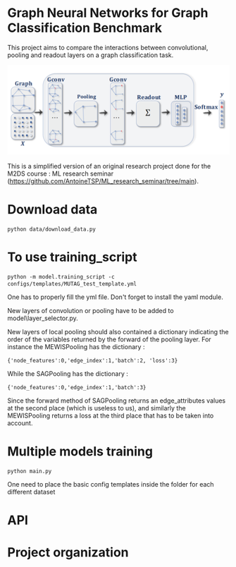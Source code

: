# Graph Neural Networks for Graph Classification Benchmark

This project aims to compare the interactions between convolutional, pooling and readout layers on a graph classification task.

![plot](./images/standard_archi.png)

This is a simplified version of an original research project done for the M2DS course : ML research seminar (https://github.com/AntoineTSP/ML_research_seminar/tree/main).

# Download data

```
python data/download_data.py 
```

# To use training_script

```
python -m model.training_script -c configs/templates/MUTAG_test_template.yml
```

One has to properly fill the yml file. Don't forget to install the yaml module.

New layers of convolution or pooling have to be added to model\layer_selector.py.

New layers of local pooling should also contained a dictionary indicating the order of the variables returned by the forward of the pooling layer. For instance the MEWISPooling has the dictionary : 

```
{'node_features':0,'edge_index':1,'batch':2, 'loss':3}
```

While the SAGPooling has the dictionary :

```
{'node_features':0,'edge_index':1,'batch':3}
```

Since the forward method of SAGPooling returns an edge_attributes values at the second place (which is useless to us), and similarly the MEWISPooling returns a 
loss at the third place that has to be taken into account.

# Multiple models training

```
python main.py
```

One need to place the basic config templates inside the folder for each different dataset

# API



# Project organization